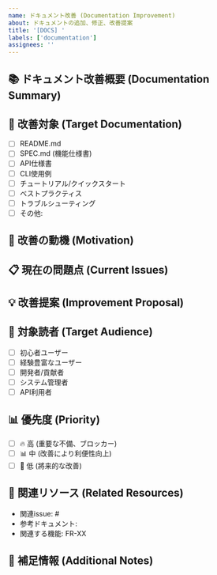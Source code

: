 ```yaml
---
name: ドキュメント改善 (Documentation Improvement)
about: ドキュメントの追加、修正、改善提案
title: '[DOCS] '
labels: ['documentation']  
assignees: ''
---
```


## 📚 ドキュメント改善概要 (Documentation Summary)
<!-- 改善したいドキュメントの内容を簡潔に説明 -->

## 📝 改善対象 (Target Documentation)
- [ ] README.md
- [ ] SPEC.md (機能仕様書)
- [ ] API仕様書 
- [ ] CLI使用例
- [ ] チュートリアル/クイックスタート
- [ ] ベストプラクティス
- [ ] トラブルシューティング
- [ ] その他: 

## 🎯 改善の動機 (Motivation)
<!-- なぜこのドキュメント改善が必要なのかを説明 -->

## 📋 現在の問題点 (Current Issues)
<!-- 現在のドキュメントの問題点や不足している部分 -->

## 💡 改善提案 (Improvement Proposal)
<!-- 具体的にどのように改善するかの提案 -->

## 👥 対象読者 (Target Audience)
- [ ] 初心者ユーザー
- [ ] 経験豊富なユーザー
- [ ] 開発者/貢献者
- [ ] システム管理者
- [ ] API利用者

## 📊 優先度 (Priority)
- [ ] 🔥 高 (重要な不備、ブロッカー)
- [ ] 📊 中 (改善により利便性向上)
- [ ] 🔧 低 (將来的な改善)

## 🔗 関連リソース (Related Resources)
- 関連issue: #
- 参考ドキュメント: 
- 関連する機能: FR-XX

## 📝 補足情報 (Additional Notes)
<!-- その他の補足情報や考慮点 -->